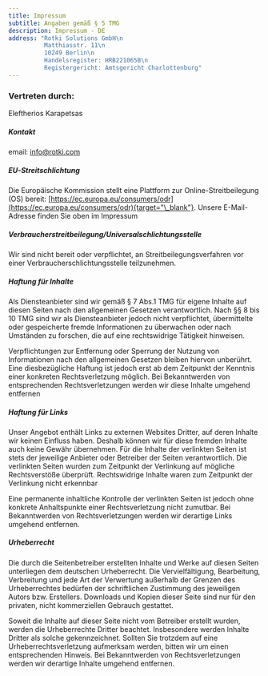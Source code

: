 ```yaml
---
title: Impressum
subtitle: Angaben gemäß § 5 TMG
description: Impressum - DE
address: "Rotki Solutions GmbH\n
          Matthiasstr. 11\n
          10249 Berlin\n
          Handelsregister: HRB221065B\n
          Registergericht: Amtsgericht Charlottenburg"
---
```


### Vertreten durch:

Eleftherios Karapetsas

##### Kontakt

email: info@rotki.com

##### EU-Streitschlichtung

Die Europäische Kommission stellt eine Plattform zur
Online-Streitbeilegung (OS) bereit:
[https://ec.europa.eu/consumers/odr](https://ec.europa.eu/consumers/odr){target="\_blank"}.
Unsere E-Mail-Adresse finden Sie oben im Impressum

##### Verbraucherstreitbeilegung/Universalschlichtungsstelle

Wir sind nicht bereit oder verpflichtet, an Streitbeilegungsverfahren vor
einer Verbraucherschlichtungsstelle teilzunehmen.

##### Haftung für Inhalte

Als Diensteanbieter sind wir gemäß § 7 Abs.1 TMG für eigene Inhalte auf
diesen Seiten nach den allgemeinen Gesetzen verantwortlich. Nach §§ 8 bis
10 TMG sind wir als Diensteanbieter jedoch nicht verpflichtet,
übermittelte oder gespeicherte fremde Informationen zu überwachen oder
nach Umständen zu forschen, die auf eine rechtswidrige Tätigkeit
hinweisen.

Verpflichtungen zur Entfernung oder Sperrung der Nutzung von Informationen
nach den allgemeinen Gesetzen bleiben hiervon unberührt. Eine
diesbezügliche Haftung ist jedoch erst ab dem Zeitpunkt der Kenntnis einer
konkreten Rechtsverletzung möglich. Bei Bekanntwerden von entsprechenden
Rechtsverletzungen werden wir diese Inhalte umgehend entfernen

##### Haftung für Links

Unser Angebot enthält Links zu externen Websites Dritter, auf deren
Inhalte wir keinen Einfluss haben. Deshalb können wir für diese fremden
Inhalte auch keine Gewähr übernehmen. Für die Inhalte der verlinkten
Seiten ist stets der jeweilige Anbieter oder Betreiber der Seiten
verantwortlich. Die verlinkten Seiten wurden zum Zeitpunkt der Verlinkung
auf mögliche Rechtsverstöße überprüft. Rechtswidrige Inhalte waren zum
Zeitpunkt der Verlinkung nicht erkennbar

Eine permanente inhaltliche Kontrolle der verlinkten Seiten ist jedoch
ohne konkrete Anhaltspunkte einer Rechtsverletzung nicht zumutbar. Bei
Bekanntwerden von Rechtsverletzungen werden wir derartige Links umgehend
entfernen.

##### Urheberrecht

Die durch die Seitenbetreiber erstellten Inhalte und Werke auf diesen
Seiten unterliegen dem deutschen Urheberrecht. Die Vervielfältigung,
Bearbeitung, Verbreitung und jede Art der Verwertung außerhalb der Grenzen
des Urheberrechtes bedürfen der schriftlichen Zustimmung des jeweiligen
Autors bzw. Erstellers. Downloads und Kopien dieser Seite sind nur für den
privaten, nicht kommerziellen Gebrauch gestattet.

Soweit die Inhalte auf dieser Seite nicht vom Betreiber erstellt wurden,
werden die Urheberrechte Dritter beachtet. Insbesondere werden Inhalte
Dritter als solche gekennzeichnet. Sollten Sie trotzdem auf eine
Urheberrechtsverletzung aufmerksam werden, bitten wir um einen
entsprechenden Hinweis. Bei Bekanntwerden von Rechtsverletzungen werden
wir derartige Inhalte umgehend entfernen.
